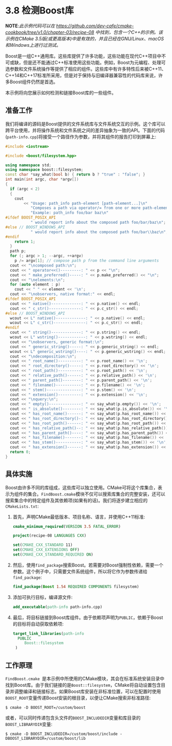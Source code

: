 # 3.8 检测Boost库

**NOTE**:*此示例代码可以在 https://github.com/dev-cafe/cmake-cookbook/tree/v1.0/chapter-03/recipe-08 中找到，包含一个C++的示例。该示例在CMake 3.5版(或更高版本)中是有效的，并且已经在GNU/Linux、macOS和Windows上进行过测试。*

Boost是一组C++通用库。这些库提供了许多功能，这些功能在现代C++项目中不可或缺，但是还不能通过C++标准使用这些功能。例如，Boost为元编程、处理可选参数和文件系统操作等提供了相应的组件。这些库中有许多特性后来被C++11、C++14和C++17标准所采用，但是对于保持与旧编译器兼容性的代码库来说，许多Boost组件仍然是首选。

本示例将向您展示如何检测和链接Boost库的一些组件。

## 准备工作

我们将编译的源码是Boost提供的文件系统库与文件系统交互的示例。这个库可以跨平台使用，并将操作系统和文件系统之间的差异抽象为一致的API。下面的代码(`path-info.cpp`)将接受一个路径作为参数，并将其组件的报告打印到屏幕上:

```c++
#include <iostream>

#include <boost/filesystem.hpp>

using namespace std;
using namespace boost::filesystem;
const char *say_what(bool b) { return b ? "true" : "false"; }
int main(int argc, char *argv[])
{
  if (argc < 2)
  {
    cout
        << "Usage: path_info path-element [path-element...]\n"
           "Composes a path via operator/= from one or more path-element arguments\n"
           "Example: path_info foo/bar baz\n"
#ifdef BOOST_POSIX_API
           " would report info about the composed path foo/bar/baz\n";
#else // BOOST_WINDOWS_API
           " would report info about the composed path foo/bar\\baz\n";
#endif
    return 1;
  }
  path p;
  for (; argc > 1; --argc, ++argv)
    p /= argv[1]; // compose path p from the command line arguments
  cout << "\ncomposed path:\n";
  cout << " operator<<()---------: " << p << "\n";
  cout << " make_preferred()-----: " << p.make_preferred() << "\n";
  cout << "\nelements:\n";
  for (auto element : p)
    cout << " " << element << '\n';
  cout << "\nobservers, native format:" << endl;
#ifdef BOOST_POSIX_API
  cout << " native()-------------: " << p.native() << endl;
  cout << " c_str()--------------: " << p.c_str() << endl;
#else // BOOST_WINDOWS_API
  wcout << L" native()-------------: " << p.native() << endl;
  wcout << L" c_str()--------------: " << p.c_str() << endl;
#endif
  cout << " string()-------------: " << p.string() << endl;
  wcout << L" wstring()------------: " << p.wstring() << endl;
  cout << "\nobservers, generic format:\n";
  cout << " generic_string()-----: " << p.generic_string() << endl;
  wcout << L" generic_wstring()----: " << p.generic_wstring() << endl;
  cout << "\ndecomposition:\n";
  cout << " root_name()----------: " << p.root_name() << '\n';
  cout << " root_directory()-----: " << p.root_directory() << '\n';
  cout << " root_path()----------: " << p.root_path() << '\n';
  cout << " relative_path()------: " << p.relative_path() << '\n';
  cout << " parent_path()--------: " << p.parent_path() << '\n';
  cout << " filename()-----------: " << p.filename() << '\n';
  cout << " stem()---------------: " << p.stem() << '\n';
  cout << " extension()----------: " << p.extension() << '\n';
  cout << "\nquery:\n";
  cout << " empty()--------------: " << say_what(p.empty()) << '\n';
  cout << " is_absolute()--------: " << say_what(p.is_absolute()) << '\n';
  cout << " has_root_name()------: " << say_what(p.has_root_name()) << '\n';
  cout << " has_root_directory()-: " << say_what(p.has_root_directory()) << '\n';
  cout << " has_root_path()------: " << say_what(p.has_root_path()) << '\n';
  cout << " has_relative_path()--: " << say_what(p.has_relative_path()) << '\n';
  cout << " has_parent_path()----: " << say_what(p.has_parent_path()) << '\n';
  cout << " has_filename()-------: " << say_what(p.has_filename()) << '\n';
  cout << " has_stem()-----------: " << say_what(p.has_stem()) << '\n';
  cout << " has_extension()------: " << say_what(p.has_extension()) << '\n';
  return 0;
}
```

## 具体实施

Boost由许多不同的库组成，这些库可以独立使用。CMake可将这个库集合，表示为组件的集合。`FindBoost.cmake`模块不仅可以搜索库集合的完整安装，还可以搜索集合中的特定组件及其依赖项(如果有的话)。我们将逐步建立相应的`CMakeLists.txt`:

1. 首先，声明CMake最低版本、项目名称、语言，并使用C++11标准:

   ```cmake
   cmake_minimum_required(VERSION 3.5 FATAL_ERROR)
   
   project(recipe-08 LANGUAGES CXX)
   
   set(CMAKE_CXX_STANDARD 11)
   set(CMAKE_CXX_EXTENSIONS OFF)
   set(CMAKE_CXX_STANDARD_REQUIRED ON)
   ```

2. 然后，使用`find_package`搜索Boost。若需要对Boost强制性依赖，需要一个参数。这个例子中，只需要文件系统组件，所以将它作为参数传递给`find_package`:

   ```cmake
   find_package(Boost 1.54 REQUIRED COMPONENTS filesystem)
   ```

3. 添加可执行目标，编译源文件:

   ```cmake
   add_executable(path-info path-info.cpp)
   ```

4. 最后，将目标链接到Boost库组件。由于依赖项声明为`PUBLIC`，依赖于Boost的目标将自动获取依赖项:

   ```cmake
   target_link_libraries(path-info
     PUBLIC
     	Boost::filesystem
   	)
   ```


## 工作原理

`FindBoost.cmake `是本示例中所使用的CMake模块，其会在标准系统安装目录中找到Boost库。由于我们链接的是`Boost::filesystem`，CMake将自动设置包含目录并调整编译和链接标志。如果Boost库安装在非标准位置，可以在配置时使用`BOOST_ROOT`变量传递Boost安装的根目录，以便让CMake搜索非标准路径:

```shell
$ cmake -D BOOST_ROOT=/custom/boost
```

或者，可以同时传递包含头文件的`BOOST_INCLUDEDIR`变量和库目录的`BOOST_LIBRARYDIR`变量:

```shell
$ cmake -D BOOST_INCLUDEDIR=/custom/boost/include -DBOOST_LIBRARYDIR=/custom/boost/lib
```
